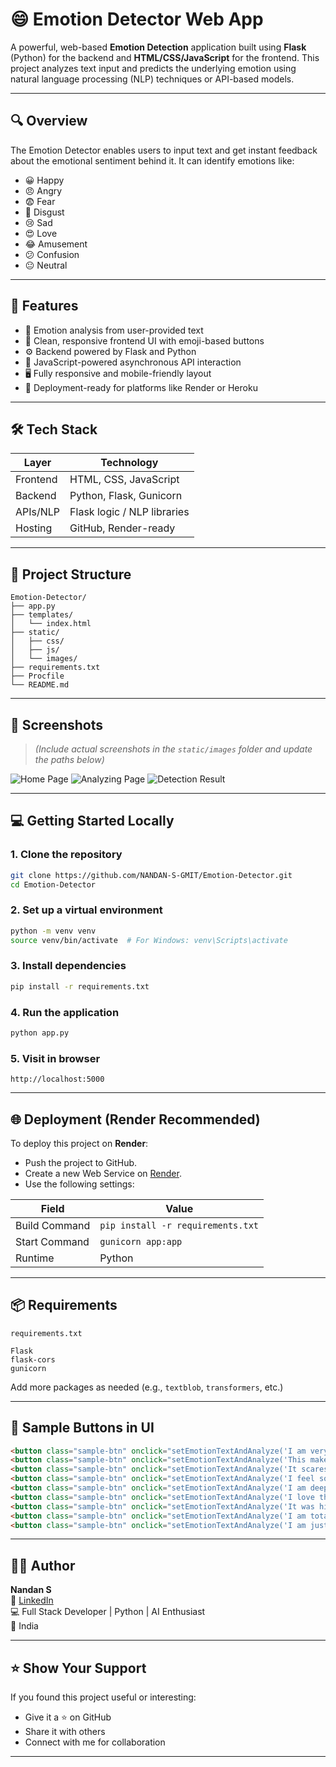 # 😄 Emotion Detector Web App

A powerful, web-based **Emotion Detection** application built using **Flask** (Python) for the backend and **HTML/CSS/JavaScript** for the frontend. This project analyzes text input and predicts the underlying emotion using natural language processing (NLP) techniques or API-based models.

---

## 🔍 Overview

The Emotion Detector enables users to input text and get instant feedback about the emotional sentiment behind it. It can identify emotions like:

- 😀 Happy
- 😠 Angry
- 😨 Fear
- 🤢 Disgust
- 😢 Sad
- 😍 Love
- 😂 Amusement
- 😕 Confusion
- 😐 Neutral

---

## 🎯 Features

- 🧠 Emotion analysis from user-provided text
- 🎨 Clean, responsive frontend UI with emoji-based buttons
- ⚙️ Backend powered by Flask and Python
- 🔁 JavaScript-powered asynchronous API interaction
- 🖥️ Fully responsive and mobile-friendly layout
- 🚀 Deployment-ready for platforms like Render or Heroku

---

## 🛠️ Tech Stack

| Layer      | Technology                  |
|------------|-----------------------------|
| Frontend   | HTML, CSS, JavaScript       |
| Backend    | Python, Flask, Gunicorn     |
| APIs/NLP   | Flask logic / NLP libraries |
| Hosting    | GitHub, Render-ready        |

---

## 📁 Project Structure

```
Emotion-Detector/
├── app.py
├── templates/
│   └── index.html
├── static/
│   ├── css/
│   ├── js/
│   └── images/
├── requirements.txt
├── Procfile
└── README.md
```

---

## 📸 Screenshots

> *(Include actual screenshots in the `static/images` folder and update the paths below)*

![Home Page]([static/images/screenshot-home.png](https://github.com/NANDAN-S-GMIT/Emotion-Detector/blob/main/EmotionDetector1.png))
![Analyzing Page]([static/images/screenshot-home.png](https://github.com/NANDAN-S-GMIT/Emotion-Detector/blob/main/EmotionDetector2.png))
![Detection Result]([static/images/screenshot-result.png](https://github.com/NANDAN-S-GMIT/Emotion-Detector/blob/main/EmotionDetector3.png))

---

## 💻 Getting Started Locally

### 1. Clone the repository

```bash
git clone https://github.com/NANDAN-S-GMIT/Emotion-Detector.git
cd Emotion-Detector
```

### 2. Set up a virtual environment

```bash
python -m venv venv
source venv/bin/activate  # For Windows: venv\Scripts\activate
```

### 3. Install dependencies

```bash
pip install -r requirements.txt
```

### 4. Run the application

```bash
python app.py
```

### 5. Visit in browser

```
http://localhost:5000
```

---

## 🌐 Deployment (Render Recommended)

To deploy this project on **Render**:

- Push the project to GitHub.
- Create a new Web Service on [Render](https://render.com/).
- Use the following settings:

| Field          | Value                          |
|----------------|-------------------------------|
| Build Command  | `pip install -r requirements.txt` |
| Start Command  | `gunicorn app:app`             |
| Runtime        | Python                         |

---

## 📦 Requirements

`requirements.txt`

```
Flask
flask-cors
gunicorn
```

Add more packages as needed (e.g., `textblob`, `transformers`, etc.)

---

## 📌 Sample Buttons in UI

```html
<button class="sample-btn" onclick="setEmotionTextAndAnalyze('I am very happy today!')">😀 Happy</button>
<button class="sample-btn" onclick="setEmotionTextAndAnalyze('This makes me angry.')">😠 Angry</button>
<button class="sample-btn" onclick="setEmotionTextAndAnalyze('It scares me a lot.')">😨 Fear</button>
<button class="sample-btn" onclick="setEmotionTextAndAnalyze('I feel so disgusted.')">🤢 Disgust</button>
<button class="sample-btn" onclick="setEmotionTextAndAnalyze('I am deeply sad.')">😢 Sad</button>
<button class="sample-btn" onclick="setEmotionTextAndAnalyze('I love this!')">😍 Love</button>
<button class="sample-btn" onclick="setEmotionTextAndAnalyze('It was hilarious!')">😂 Amusement</button>
<button class="sample-btn" onclick="setEmotionTextAndAnalyze('I am totally confused.')">😕 Confusion</button>
<button class="sample-btn" onclick="setEmotionTextAndAnalyze('I am just feeling okay.')">😐 Neutral</button>
```

---

## 🙋‍♂️ Author

**Nandan S**  
🔗 [LinkedIn](https://www.linkedin.com/in/nandans-devloper/)  
💻 Full Stack Developer | Python | AI Enthusiast  
📍 India

---

## ⭐️ Show Your Support

If you found this project useful or interesting:

- Give it a ⭐ on GitHub  
- Share it with others  
- Connect with me for collaboration

---


